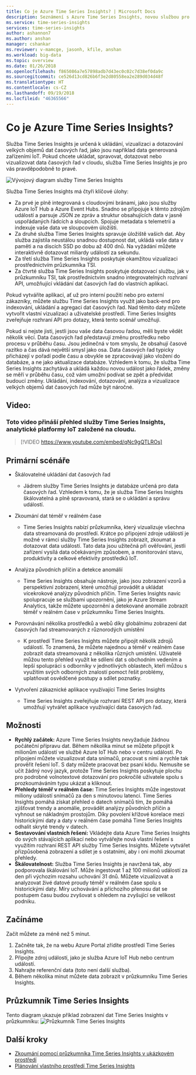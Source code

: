 ```yaml
---
title: Co je Azure Time Series Insights? | Microsoft Docs
description: Seznámení s Azure Time Series Insights, novou službou pro analýzu dat časových řad a řešení IoT
ms.service: time-series-insights
services: time-series-insights
author: ashannon7
ms.author: anshan
manager: cshankar
ms.reviewer: v-mamcge, jasonh, kfile, anshan
ms.workload: big-data
ms.topic: overview
ms.date: 01/26/2018
ms.openlocfilehash: f865086a7e57898adb7d43ec0c02c7d38ef0da9c
ms.sourcegitcommit: ce526d13cd826b6f3e2d80558ea2e289d034d48f
ms.translationtype: HT
ms.contentlocale: cs-CZ
ms.lasthandoff: 09/19/2018
ms.locfileid: "46365566"
---
```

# <a name="what-is-azure-time-series-insights"></a>Co je Azure Time Series Insights?

Služba Time Series Insights je určená k ukládání, vizualizaci a dotazování velkých objemů dat časových řad, jako jsou například data generovaná zařízeními IoT.  Pokud chcete ukládat, spravovat, dotazovat nebo vizualizovat data časových řad v cloudu, služba Time Series Insights je pro vás pravděpodobně to pravé.  

![Vývojový diagram služby Time Series Insights](media/overview/time-series-insights-flowchart.png)

Služba Time Series Insights má čtyři klíčové úlohy:

- Za prvé je plně integrovaná s cloudovými bránami, jako jsou služby Azure IoT Hub a Azure Event Hubs. Snadno se připojuje k těmto zdrojům událostí a parsuje JSON ze zpráv a struktur obsahujících data v jasně uspořádaných řádcích a sloupcích. Spojuje metadata s telemetrií a indexuje vaše data ve sloupcovém úložišti.
- Za druhé služba Time Series Insights spravuje úložiště vašich dat. Aby služba zajistila neustálou snadnou dostupnost dat, ukládá vaše data v paměti a na discích SSD po dobu až 400 dnů. Na vyžádání můžete interaktivně dotazovat miliardy událostí za sekundu.
- Za třetí služba Time Series Insights poskytuje okamžitou vizualizaci prostřednictvím průzkumníka TSI.  
- Za čtvrté služba Time Series Insights poskytuje dotazovací službu, jak v průzkumníku TSI, tak prostřednictvím snadno integrovatelných rozhraní API, umožňující vkládání dat časových řad do vlastních aplikací.  

Pokud vytváříte aplikaci, ať už pro interní použití nebo pro externí zákazníky, můžete službu Time Series Insights využít jako back-end pro indexování, ukládání a agregaci dat časových řad. Nad těmito daty můžete vytvořit vlastní vizualizaci a uživatelské prostředí.  Time Series Insights zveřejňuje rozhraní API pro dotazy, která tento scénář umožňují.  

Pokud si nejste jisti, jestli jsou vaše data časovou řadou, měli byste vědět několik věcí.  Data časových řad představují změnu prostředku nebo procesu v průběhu času.  Jsou jedinečná v tom smyslu, že obsahují časové razítko a čas dává největší smysl jako osa.  Data časových řad typicky přicházejí v pořadí podle času a obvykle se zpracovávají jako vložení do databáze, a ne jako aktualizace databáze.  Vzhledem k tomu, že služba Time Series Insights zachytává a ukládá každou novou událost jako řádek, změny se měří v průběhu času, což vám umožní podívat se zpět a předvídat budoucí změny.  Ukládání, indexování, dotazování, analýza a vizualizace velkých objemů dat časových řad může být náročné.  

## <a name="video"></a>Video: 

### <a name="in-this-video-we-provide-an-overview-of-time-series-insights-a-cloud-based-iot-analytics-platformbr"></a>Toto video přináší přehled služby Time Series Insights, analytické platformy IoT založené na cloudu.</br>

> [!VIDEO https://www.youtube.com/embed/qNc9gQTLROs]

## <a name="primary-scenarios"></a>Primární scénáře

- Škálovatelné ukládání dat časových řad  
  - Jádrem služby Time Series Insights je databáze určená pro data časových řad.  Vzhledem k tomu, že je služba Time Series Insights škálovatelná a plně spravovaná, stará se o ukládání a správu událostí.

- Zkoumání dat téměř v reálném čase  
  - Time Series Insights nabízí průzkumníka, který vizualizuje všechna data streamovaná do prostředí.  Krátce po připojení zdroje událostí je možné v rámci služby Time Series Insights zobrazit, zkoumat a dotazovat data událostí.  Tato data jsou užitečná při ověřování, jestli zařízení vysílá data očekávaným způsobem, a monitorování stavu, produktivity a celkové efektivity prostředků IoT.  

- Analýza původních příčin a detekce anomálií
  - Time Series Insights obsahuje nástroje, jako jsou zobrazení vzorů a perspektivní zobrazení, které umožňují provádět a ukládat vícekrokové analýzy původních příčin.  Time Series Insights navíc spolupracuje se službami upozornění, jako je Azure Stream Analytics, takže můžete upozornění a detekované anomálie zobrazit téměř v reálném čase v průzkumníku Time Series Insights.  

- Porovnávání několika prostředků a webů díky globálnímu zobrazení dat časových řad streamovaných z různorodých umístění
  - K prostředí Time Series Insights můžete připojit několik zdrojů událostí.  To znamená, že můžete najednou a téměř v reálném čase zobrazit data streamovaná z několika různých umístění.  Uživatelé můžou tento přehled využít ke sdílení dat s obchodním vedením a lepší spolupráci s odborníky v jednotlivých oblastech, kteří můžou s využitím svých odborných znalostí pomoct řešit problémy, uplatňovat osvědčené postupy a sdílet poznatky.

- Vytvoření zákaznické aplikace využívající Time Series Insights 
  - Time Series Insights zveřejňuje rozhraní REST API pro dotazy, která umožňují vytvářet aplikace využívající data časových řad.

## <a name="capabilities"></a>Možnosti

- **Rychlý začátek:** Azure Time Series Insights nevyžaduje žádnou počáteční přípravu dat. Během několika minut se můžete připojit k milionům událostí ve službě Azure IoT Hub nebo v centru událostí. Po připojení můžete vizualizovat data snímačů, pracovat s nimi a rychle tak prověřit řešení IoT. S daty můžete pracovat bez psaní kódu.
Nemusíte se učit žádný nový jazyk, protože Time Series Insights poskytuje plochu pro podrobné volnotextové dotazování pro pokročilé uživatele spolu s prozkoumáváním typu ukázat a kliknout.
- **Přehledy téměř v reálném čase:** Time Series Insights může ingestovat miliony událostí snímačů za den s minutovou latencí. Time Series Insights pomáhá získat přehled o datech snímačů tím, že pomáhá zjišťovat trendy a anomálie, provádět analýzy původních příčin a vyhnout se nákladným prostojům. Díky povolení křížové korelace mezi historickými daty a daty v reálném čase pomáhá Time Series Insights odhalit skryté trendy v datech.
- **Sestavování vlastních řešení:** Vkládejte data Azure Time Series Insights do svých stávajících aplikací nebo vytvářejte nová vlastní řešení s využitím rozhraní REST API služby Time Series Insights. Můžete vytvářet přizpůsobená zobrazení a sdílet je s ostatními, aby i oni mohli zkoumat přehledy.
- **Škálovatelnost:** Služba Time Series Insights je navržená tak, aby podporovala škálování IoT. Může ingestovat 1 až 100 milionů událostí za den při výchozím rozsahu uchování 31 dnů. Můžete vizualizovat a analyzovat živé datové proudy téměř v reálném čase spolu s historickými daty. Míry uchovávání a příchozího přenosu dat se postupem času budou zvyšovat s ohledem na zvyšující se velikost podniku.

## <a name="getting-started"></a>Začínáme
Začít můžete za méně než 5 minut. 

1.  Začněte tak, že na webu Azure Portal zřídíte prostředí Time Series Insights. 
2.  Připojte zdroj událostí, jako je služba Azure IoT Hub nebo centrum událostí.  
3.  Nahrajte referenční data (toto není další služba).
4.  Během několika minut můžete data zobrazit v průzkumníku Time Series Insights.

## <a name="time-series-insights-explorer"></a>Průzkumník Time Series Insights
Tento diagram ukazuje příklad zobrazení dat Time Series Insights v průzkumníku: ![Průzkumník Time Series Insights](media/time-series-insights-explorer/explorer4.png)

## <a name="next-steps"></a>Další kroky
 - [Zkoumání pomocí průzkumníka Time Series Insights v ukázkovém prostředí](./time-series-quickstart.md)
 - [Plánování vlastního prostředí Time Series Insights](time-series-insights-environment-planning.md)

